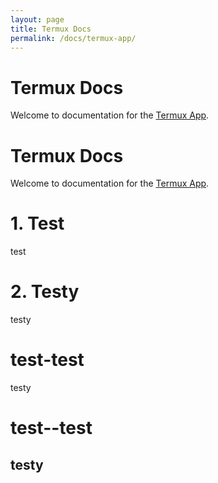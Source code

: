 ```yaml
---
layout: page
title: Termux Docs
permalink: /docs/termux-app/
---
```


# Termux Docs

Welcome to documentation for the [Termux App].

# Termux Docs

Welcome to documentation for the [Termux App].


# 1. Test

test

# 2. Testy

testy

# test-test

testy

# test--test

testy
---
&nbsp;&nbsp;

[Termux App]: https://github.com/termux/termux-app
